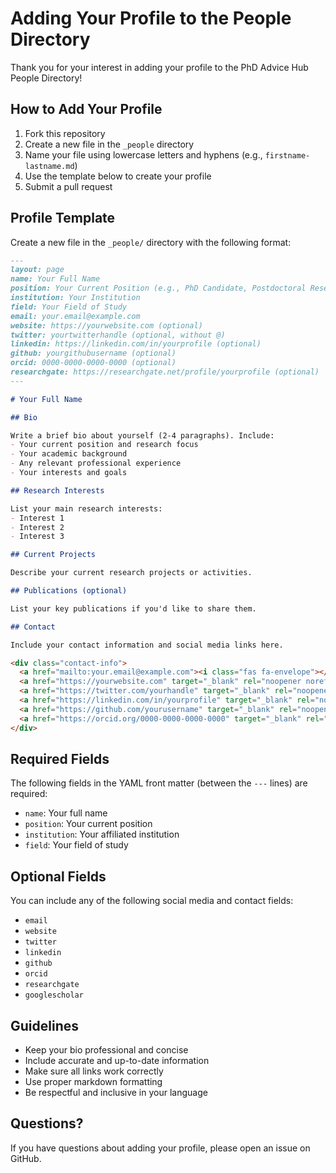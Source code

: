 # Adding Your Profile to the People Directory

Thank you for your interest in adding your profile to the PhD Advice Hub People Directory!

## How to Add Your Profile

1. Fork this repository
2. Create a new file in the `_people` directory
3. Name your file using lowercase letters and hyphens (e.g., `firstname-lastname.md`)
4. Use the template below to create your profile
5. Submit a pull request

## Profile Template

Create a new file in the `_people/` directory with the following format:

```markdown
---
layout: page
name: Your Full Name
position: Your Current Position (e.g., PhD Candidate, Postdoctoral Researcher)
institution: Your Institution
field: Your Field of Study
email: your.email@example.com
website: https://yourwebsite.com (optional)
twitter: yourtwitterhandle (optional, without @)
linkedin: https://linkedin.com/in/yourprofile (optional)
github: yourgithubusername (optional)
orcid: 0000-0000-0000-0000 (optional)
researchgate: https://researchgate.net/profile/yourprofile (optional)
---

# Your Full Name

## Bio

Write a brief bio about yourself (2-4 paragraphs). Include:
- Your current position and research focus
- Your academic background
- Any relevant professional experience
- Your interests and goals

## Research Interests

List your main research interests:
- Interest 1
- Interest 2
- Interest 3

## Current Projects

Describe your current research projects or activities.

## Publications (optional)

List your key publications if you'd like to share them.

## Contact

Include your contact information and social media links here.

<div class="contact-info">
  <a href="mailto:your.email@example.com"><i class="fas fa-envelope"></i> your.email@example.com</a>
  <a href="https://yourwebsite.com" target="_blank" rel="noopener noreferrer"><i class="fas fa-globe"></i> yourwebsite.com</a>
  <a href="https://twitter.com/yourhandle" target="_blank" rel="noopener noreferrer"><i class="fab fa-twitter"></i> @yourhandle</a>
  <a href="https://linkedin.com/in/yourprofile" target="_blank" rel="noopener noreferrer"><i class="fab fa-linkedin"></i> linkedin.com/in/yourprofile</a>
  <a href="https://github.com/yourusername" target="_blank" rel="noopener noreferrer"><i class="fab fa-github"></i> github.com/yourusername</a>
  <a href="https://orcid.org/0000-0000-0000-0000" target="_blank" rel="noopener noreferrer"><i class="fab fa-orcid"></i> ORCID: 0000-0000-0000-0000</a>
</div>
```

## Required Fields

The following fields in the YAML front matter (between the `---` lines) are required:
- `name`: Your full name
- `position`: Your current position
- `institution`: Your affiliated institution
- `field`: Your field of study

## Optional Fields

You can include any of the following social media and contact fields:
- `email`
- `website`
- `twitter`
- `linkedin`
- `github`
- `orcid`
- `researchgate`
- `googlescholar`

## Guidelines

- Keep your bio professional and concise
- Include accurate and up-to-date information
- Make sure all links work correctly
- Use proper markdown formatting
- Be respectful and inclusive in your language

## Questions?

If you have questions about adding your profile, please open an issue on GitHub.
